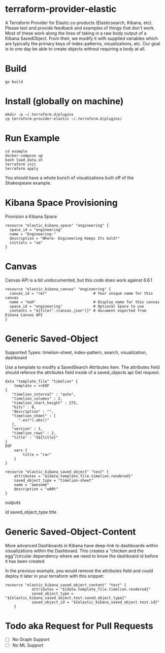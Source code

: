 # terraform-provider-elastic

A Terraform Provider for Elastic.co products (Elasticsearch, Kibana, etc).  Please test and provide feedback and examples of things that don't work.  Most of these work along the lines of taking in a raw body output of a Kibana SavedObject.  From their, we modify it with supplied variables which are typically the primary keys of index-patterns, visualizations, etc.  Our goal is to one day be able to create objects without requiring a body at all.

# Build

	go build

# Install (globally on machine)

	mkdir -p ~/.terraform.d/plugins
	cp terraform-provider-elastic ~/.terraform.d/plugins/	

# Run Example

	cd example
	docker-compose up
	bash load_data.sh
	terraform init
	terraform apply

You should have a whole bunch of visualizations built off of the Shakespeare example.  

# Kibana Space Provisioning

Provision a Kibana Space

	resource "elastic_kibana_space" "engineering" {
	  space_id = "engineering" 
	  name = "Engineering-"
	  description = "Where- Engineering Keeps Its Gold!"
	  initials = "aa"
	}

# Canvas

Canvas API is a bit undocumented, but this code does work against 6.6.1

	resource "elastic_kibana_canvas" "engineering" {
	  canvas_id = "rer"                     # Your unique name for this canvas
	  name = "mah"                          # Display name for this canvas
	  space_id = "engineering"              # Optional Space to use
	  contents = "${file("./canvas.json")}" # document exported from Kibana Canvas API
	}

# Generic Saved-Object

Supported Types:  timelion-sheet, index-pattern, search, visualization, dashboard

Use a template to modify a SavedSearch Attributes item.  The attributes field should refence the attributes field inside of a saved_objects api Get request. 

	data "template_file" "timelion" {
		template = <<EOF
	{
	   "timelion_interval" : "auto",
	   "timelion_columns" : 2,
	   "timelion_chart_height" : 275,
	   "hits" : 0,
	   "description" : "",
	   "timelion_sheet" : [
	      ".es(*).abs()"
	   ],
	   "version" : 1,
	   "timelion_rows" : 2,
	   "title" : "$${title}"
	}
	EOF
		vars {
			title = "rar"
		}
	}
	
	resource "elastic_kibana_saved_object" "test" {
		attributes = "${data.template_file.timelion.rendered}"
		saved_object_type = "timelion-sheet"
		name = "awesome"
		description = "w00t"
	}

outputs

id
saved_object_type
title 

# Generic Saved-Object-Content

More advanced Dashboards in Kibana have deep-link to dashboards within visualizations within the Dashboard.  This creates a "chicken and the egg"/circular dependency where we need to know the dashboard id before it has been created.

In the previous example, you would remove the attributes field and could deploy it later in your terraform with this snippet:

	resource "elastic_kibana_saved_object_content" "test" {
                attributes = "${data.template_file.timelion.rendered}"
                saved_object_type = "${elastic_kibana_saved_object.test.saved_object_type}"
                saved_object_id = "${elastic_kibana_saved_object.test.id}"
        }

# Todo aka Request for Pull Requests

- [ ] No Graph Support
- [ ] No ML Support
